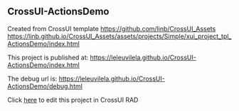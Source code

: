 ## CrossUI-ActionsDemo
Created from CrossUI template https://github.com/linb/CrossUI_Assets
                                                     https://linb.github.io/CrossUI_Assets/assets/projects/Simple/xui_project_tpl_ActionsDemo/index.html

This project is published at: https://leleuvilela.github.io/CrossUI-ActionsDemo/index.html

The debug url is: https://leleuvilela.github.io/CrossUI-ActionsDemo/debug.html

Click [here](https://crossui.com/RADGithub/#!from=github&owner=leleuvilela&repo=CrossUI-ActionsDemo) to edit this project in CrossUI RAD
